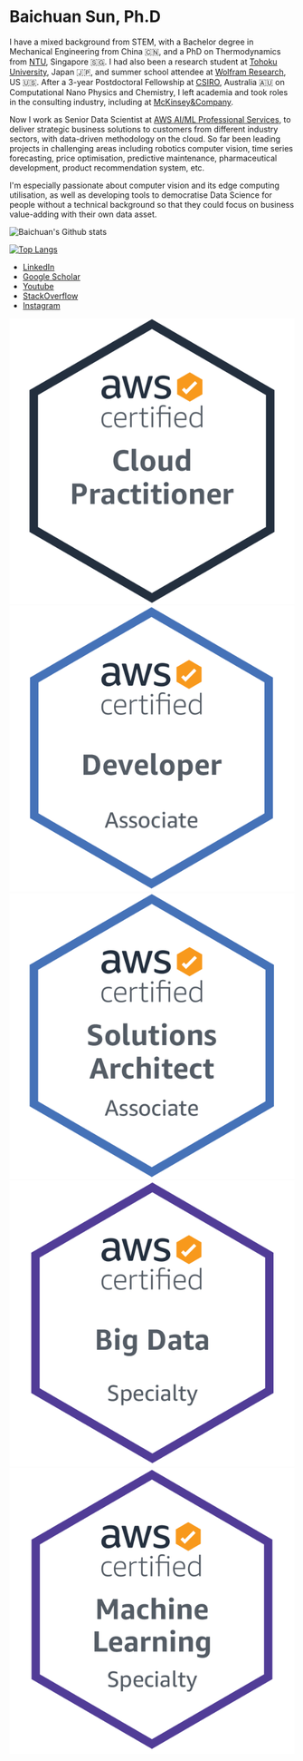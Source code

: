 # Baichuan Sun, Ph.D

I have a mixed background from STEM, with a Bachelor degree in Mechanical Engineering from China 🇨🇳, and a PhD on Thermodynamics from [NTU](https://www.ntu.edu.sg/Pages/home.aspx), Singapore 🇸🇬. I had also been a research student at [Tohoku University](http://www.tohoku.ac.jp/en/), Japan 🇯🇵, and summer school attendee at [Wolfram Research](https://education.wolfram.com/summer/school/alumni/2013/sun/), US 🇺🇸. After a 3-year Postdoctoral Fellowship at [CSIRO](https://www.csiro.au/), Australia 🇦🇺 on Computational Nano Physics and Chemistry, I left academia and took roles in the consulting industry, including at [McKinsey&Company](https://www.mckinsey.com/au/overview).

Now I work as Senior Data Scientist at [AWS AI/ML Professional Services](https://aws.amazon.com/machine-learning), to deliver strategic business solutions to customers from different industry sectors, with data-driven methodology on the cloud. So far been leading projects in challenging areas including robotics computer vision, time series forecasting, price optimisation, predictive maintenance, pharmaceutical development, product recommendation system, etc.

I'm especially passionate about computer vision and its edge computing utilisation, as well as developing tools to democratise Data Science for people without a technical background so that they could focus on business value-adding with their own data asset.

![Baichuan's Github stats](https://github-readme-stats.vercel.app/api?username=sunbc0120&show_icons=true&count_private=true)

[![Top Langs](https://github-readme-stats.vercel.app/api/top-langs/?username=sunbc0120&layout=compact)](https://github.com/anuraghazra/github-readme-stats)

- [LinkedIn](https://www.linkedin.com/in/sunbc0120)
- [Google Scholar](https://scholar.google.com/citations?user=z4j3xxUAAAAJ&hl=en)
- [Youtube](https://www.youtube.com/channel/UC0GU8mnSypgWMMnJcpLb0qQ?view_as=subscriber)
- [StackOverflow](https://stackoverflow.com/users/3317548/b-sun)
- [Instagram](https://www.instagram.com/sunbc0120)

![](./img/aws-certified-cloud-practitioner.png) ![](./img/aws-certified-developer-associate.png) ![](./img/aws-certified-solutions-architect-associate.png) ![](./img/aws-certified-big-data-specialty.png) ![](./img/aws-certified-machine-learning-specialty.png)

<!-- **sunbc0120/sunbc0120** is a ✨ _special_ ✨ repository because its `README.md` (this file) appears on your GitHub profile. Here are some ideas to get you started: - 🔭 I'm currently working on ... - 🌱 I'm currently learning ... - 👯 I'm looking to collaborate on ... - 🤔 I'm looking for help with ... - 💬 Ask me about ... - 📫 How to reach me: ... - 😄 Pronouns: ... - ⚡ Fun fact: ... -->
